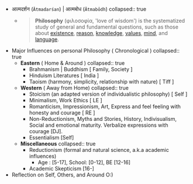 - आत्मदर्शन (`Ātmadarśan`) | आत्मबोध (`Ātmabōdh`)
  collapsed:: true
	- > **Philosophy** (φιλοσοφία, 'love of wisdom') is the systematized study of general and fundamental questions, such as those about [existence](https://en.wikipedia.org/wiki/Existence), [reason](https://en.wikipedia.org/wiki/Reason), [knowledge](https://en.wikipedia.org/wiki/Epistemology), [values](https://en.wikipedia.org/wiki/Ethics), [mind](https://en.wikipedia.org/wiki/Philosophy_of_mind), and [language](https://en.wikipedia.org/wiki/Philosophy_of_language).
- Major Influences on personal Philosophy ( Chronological )
  collapsed:: true
	- **Eastern** ( Home & Around )
	  collapsed:: true
		- Brahmanism | Buddhism [ Family, Society ]
		- Hinduism Literatures [ India ]
		- Taoism (harmony, simplicity, relationship with nature) [ Tiff ]
	- **Western** ( Away from Home)
	  collapsed:: true
		- Stoicism (an adapted version of individualistic philosophy) [ Self ]
		- Minimalism, Work Ethics [ LE ]
		- Romanticism, Impressionism, Art, Express and feel feeling with honesty and courage [ RE ]
		- Non-Reductionism, Myths and Stories, History, Indivisualism, Social and emotional maturity. Verbalize expressions with courage [DJ].
		- Essentialism [Self]
	- **Miscellaneous**
	  collapsed:: true
		- Reductionism (formal and natural science, a.k.a academic influences)
			- Age : [5-17], School: [0-12], BE [12-16]
		- Academic Skepticism [16-]
- Reflection on Self, Others, and Around O:)